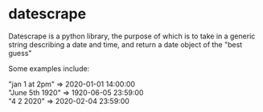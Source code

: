 # datescrape
Datescrape is a python library, the purpose of which is to take in a generic string describing a date and time, and return a date object of the "best guess"

Some examples include:

"jan 1 at 2pm"  => 2020-01-01 14:00:00        
"June 5th 1920" => 1920-06-05 23:59:00    
"4 2 2020"      => 2020-02-04 23:59:00


